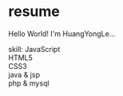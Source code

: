 # resume

Hello World! I'm HuangYongLe... 

skill:
JavaScript \
HTML5 \
CSS3 \
java & jsp \
php & mysql
